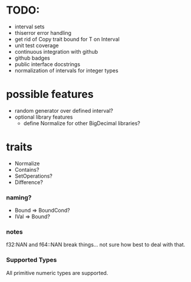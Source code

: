 
# TODO:
* interval sets
* thiserror error handling
* get rid of Copy trait bound for T on Interval
* unit test coverage
* continuous integration with github
* github badges
* public interface docstrings
* normalization of intervals for integer types

# possible features
* random generator over defined interval?
* optional library features 
    * define Normalize for other BigDecimal libraries?

# traits
* Normalize
* Contains?
* SetOperations?
* Difference?

### naming?
* Bound => BoundCond?
* IVal => Bound?

### notes
f32:NAN and f64::NAN break things... not sure how best to deal with that.

### Supported Types

All primitive numeric types are supported.
